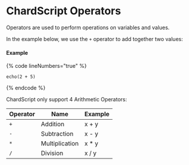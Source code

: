 # ChardScript Operators

Operators are used to perform operations on variables and values.

In the example below, we use the `+` operator to add together two values:

#### Example

{% code lineNumbers="true" %}
```renpy
echo(2 + 5)
```
{% endcode %}

ChardScript only support 4 Arithmetic Operators:

| Operator | Name           | Example |
| -------- | -------------- | ------- |
| `+`      | Addition       | x + y   |
| `-`      | Subtraction    | x - y   |
| `*`      | Multiplication | x \* y  |
| `/`      | Division       | x / y   |
